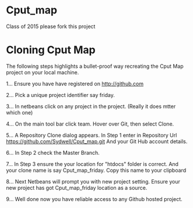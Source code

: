 # Cput_map


Class of 2015 please fork this project

# Cloning Cput Map



The following steps highlights a bullet-proof way recreating the  Cput Map project on your local machine.
 
1... Ensure you have have registered on http://github.com

2... Pick a unique project identifier say friday. 

3... In netbeans click on any project in the project. (Really it does mtter which one)

4... On the main tool bar click team. Hover over Git, then select Clone.

5... A Repository Clone dialog appears. In Step 1 enter in Repository Url
         https://github.com/Sydwell/Cput_map.git
         And your Git Hub account details.

6... In Step 2 check the Master Branch.

7... In Step 3 ensure the your location for  "htdocs" folder is correct. 
          And your clone name is say Cput_map_friday. Copy this name to your clipboard

8... Next Netbeans will prompt you with new project setting. Ensure your new project has got 
         Cput_map_friday location as a source.

9... Well done now you have reliable access to any Github hosted project.

   


 



 
 
